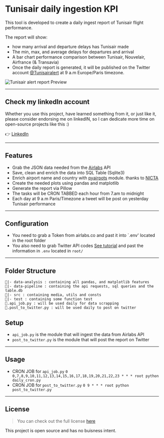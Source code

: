 Tunisair daily ingestion KPI
============

This tool is developed to create a daily ingest report of Tunisair flight performance. 

The report will show:
- how many arrival and departure delays has Tunisair made
- The min, max, and average delays for departures and arrival
- A bar chart performance comparison between Tunisair, Nouvelair, Airfrance (& Transavia)
- Once the daily report is generated, it will be published on the Twitter account [@Tunisairalert](https://twitter.com/Tunisairalert) at 9 a.m Europe/Paris timezone.

![Tunisair alert report Preview](https://i.ibb.co/n0sgBB4/01-08-2022-report.png)

---
## Check my linkedIn account

Whether you use this project, have learned something from it, or just like it, please consider endorsing me on linkedIN, so I can dedicate more time on open-source projects like this :)

👉 [LinkedIn](https://www.linkedin.com/in/skanderboudawara/)

---

## Features
- Grab the JSON data needed from the [Airlabs](https://airlabs.co/) API
- Save, clean and enrich the data into SQL Table (Sqlite3)
- Enrich airport name and country with [pyairpots](https://github.com/NICTA/pyairports) module. thanks to [NICTA](https://github.com/NICTA)
- Create the needed plots using pandas and matplotlib
- Generate the report via Pillow 
- The tasks will be CRON TABBED each hour from 7.am to midnight
- Each day at 9 a.m Paris/Timezone a tweet will be post on yesterday Tunisair performance

---
## Configuration
- You need to grab a Token from airlabs.co and past it into `.env' located in the root folder
- You also need to grab Twitter API codes [See tutorial](https://www.mattcrampton.com/blog/step_by_step_tutorial_to_post_to_twitter_using_python_part_two-posting_with_photos/) and past the information in `.env` located in `root/`

---
## Folder Structure
```
📁|- data-analysis : containing all pandas, and matplotlib features
📁|- data-pipeline : containing the api requests, sql queries and the table.db
📁|- src : containing media, utils and consts
📁|- test : containing some function test
🐍.api_job.py : will be used daily for data scrapping
🐍.post_to_twitter.py : will be used daily to post on twitter
```

## Setup
- `api_job.py` is the module that will ingest the data from Airlabs API
- `post_to_twitter.py` is the module that will post the report on Twitter

---

## Usage
- CRON JOB for `api_job.py`
`0 0,7,8,9,10,11,12,13,14,15,16,17,18,19,20,21,22,23 * * * root python daily_cron.py`
- CRON JOB for `post_to_twitter.py`
`0 9 * * * root python post_to_twitter.py`

---

## License
>You can check out the full license [here](https://github.com/skanderboudawara/TunisairAlert/blob/master/LICENSE)

This project is open source and has no buisness intent.

